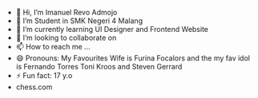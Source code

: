 - 👋 Hi, I’m Imanuel Revo Admojo
- 👀 I’m Student in SMK Negeri 4 Malang
- 🌱 I’m currently learning UI Designer and Frontend Website
- 💞️ I’m looking to collaborate on 
- 📫 How to reach me ...
- 😄 Pronouns: My Favourites Wife is Furina Focalors and the my fav idol is Fernando Torres Toni Kroos and Steven Gerrard
- ⚡ Fun fact: 17 y.o
- chess.com

<!---
F-777/F-777 is a ✨ special ✨ repository because its `README.md` (this file) appears on your GitHub profile.
You can click the Preview link to take a look at your changes.
--->
